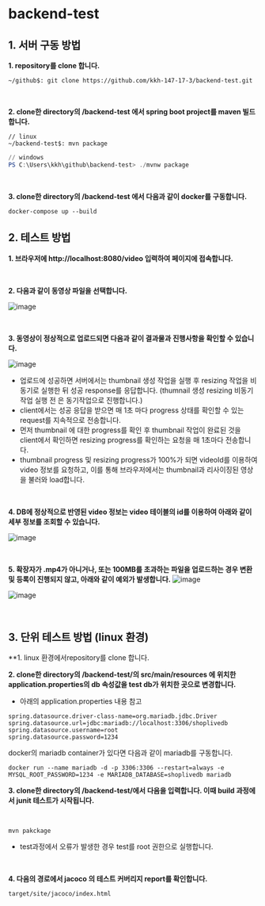 # backend-test



## 1. 서버 구동 방법
**1. repository를 clone 합니다.**
```shell
~/github$: git clone https://github.com/kkh-147-17-3/backend-test.git
```

<br>

**2. clone한 directory의 /backend-test 에서 spring boot project를 maven 빌드합니다.**
```shell
// linux
~/backend-test$: mvn package
```

```powershell
// windows
PS C:\Users\kkh\github\backend-test> ./mvnw package

```
<br>

**3. clone한 directory의 /backend-test 에서 다음과 같이 docker를 구동합니다.**
```
docker-compose up --build
```


## 2. 테스트 방법

**1. 브라우저에 http://localhost:8080/video 입력하여 페이지에 접속합니다.**

<br>

**2. 다음과 같이 동영상 파일을 선택합니다.**

  ![image](https://user-images.githubusercontent.com/102606939/220869798-e66eb78d-8f9f-40b1-805d-a11c98a45eea.png)

<br>

**3. 동영상이 정상적으로 업로드되면 다음과 같이 결과물과 진행사항을 확인할 수 있습니다.**

  ![image](https://user-images.githubusercontent.com/102606939/220872185-7a5a04c0-3e98-4685-ab8b-c4f626291181.png)

  + 업로드에 성공하면 서버에서는 thumbnail 생성 작업을 실행 후 resizing 작업을 비동기로 실행한 뒤 성공 response를 응답합니다. 
    (thumnail 생성 resizing 비동기작업 실행 전 은 동기작업으로 진행합니다.)
  + client에서는 성공 응답을 받으면 매 1초 마다 progress 상태를 확인할 수 있는 request를 지속적으로 전송합니다.
  + 먼저 thumbnail 에 대한 progress를 확인 후 thumbnail 작업이 완료된 것을 client에서 확인하면 resizing progress를 확인하는 요청을 매 1초마다 전송합니다.
  + thumbnail progress 및 resizing progress가 100%가 되면 videoId를 이용하여 video 정보를 요청하고, 이를 통해 브라우저에서는 thumbnail과 리사이징된 영상을 불러와 load합니다.
  
  <br>
  
 **4. DB에 정상적으로 반영된 video 정보는 video 테이블의 id를 이용하여 아래와 같이 세부 정보를 조회할 수 있습니다.**
 
  ![image](https://user-images.githubusercontent.com/102606939/220873541-41ea43b5-8a16-49e3-bb86-bbe778cc54f9.png)

<br>

**5. 확장자가 .mp4가 아니거나, 또는 100MB를 초과하는 파일을 업로드하는 경우 변환 및 등록이 진행되지 않고, 아래와 같이 예외가 발생합니다.**
  ![image](https://user-images.githubusercontent.com/102606939/220874349-acb2c553-3cc6-4af7-8d83-36ce9ee19896.png)

  ![image](https://user-images.githubusercontent.com/102606939/220874651-7a7af916-da2b-490e-b248-0c661fdb552c.png)

<br>

## 3. 단위 테스트 방법 (linux 환경)

**1. linux 환경에서repository를 clone 합니다.

**2. clone한 directory의 /backend-test/의 src/main/resources 에 위치한 application.properties의 db 속성값을 test db가 위치한 곳으로 변경합니다.**

   - 아래의 application.properties 내용 참고
   ```
   spring.datasource.driver-class-name=org.mariadb.jdbc.Driver
   spring.datasource.url=jdbc:mariadb://localhost:3306/shoplivedb
   spring.datasource.username=root
   spring.datasource.password=1234
   ```
   
   docker의 mariadb container가 있다면 다음과 같이 mariadb를 구동합니다.
   ```
   docker run --name mariadb -d -p 3306:3306 --restart=always -e MYSQL_ROOT_PASSWORD=1234 -e MARIADB_DATABASE=shoplivedb mariadb
   ```

**3. clone한 directory의 /backend-test/에서 다음을 입력합니다. 이때 build 과정에서 junit 테스트가 시작됩니다.**


<br>

  ```
  mvn pakckage
  ```
  * test과정에서 오류가 발생한 경우 test를 root 권한으로 실행합니다.

<br>


**4. 다음의 경로에서 jacoco 의 테스트 커버리지 report를 확인합니다.**
  ```
  target/site/jacoco/index.html
  ```

